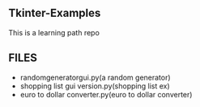 ## Tkinter-Examples

<p> This is a learning path repo </p>

## FILES
 <ul>
  <li> randomgeneratorgui.py(a random generator) </li>
  <li> shopping list gui version.py(shopping list ex) </li>
  <li> euro to dollar converter.py(euro to dollar converter) </li>
 </ul>

